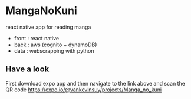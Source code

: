 # MangaNoKuni
react native app for reading manga

* front : react native
* back : aws (cognito + dynamoDB)
* data : webscrapping with python


## Have a look
First download expo app and then navigate to the link above and scan the QR code
https://expo.io/@vankevinsuy/projects/Manga_no_kuni
